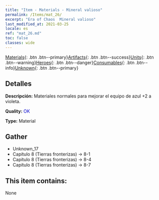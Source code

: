 ```yaml
---
title: "Item - Materials - Mineral valioso"
permalink: /Items/mat_26/
excerpt: "Era of Chaos  Mineral valioso"
last_modified_at: 2021-03-25
locale: es
ref: "mat_26.md"
toc: false
classes: wide
---
```

 [Materials](/es/Items/){: .btn .btn--primary}[Artifacts](/es/Items/Artifacts/){: .btn .btn--success}[Units](/es/Items/Units/){: .btn .btn--warning}[Heroes](/es/Items/Heroes/){: .btn .btn--danger}[Consumables](/es/Items/Consumables/){: .btn .btn--info}[Unknown](/es/Items/Unknown/){: .btn .btn--primary}

## Detalles
 **Descripción:** Materiales normales para mejorar el equipo de azul +2 a violeta.

 **Quality:** <span style="color: #0000CD">OK</span>

 **Type:** Material

## Gather

*    Unknown_17 
*    Capítulo 8 (Tierras fronterizas) -> 8-1 
*    Capítulo 8 (Tierras fronterizas) -> 8-4 
*    Capítulo 8 (Tierras fronterizas) -> 8-7 

## This item contains:

  None


